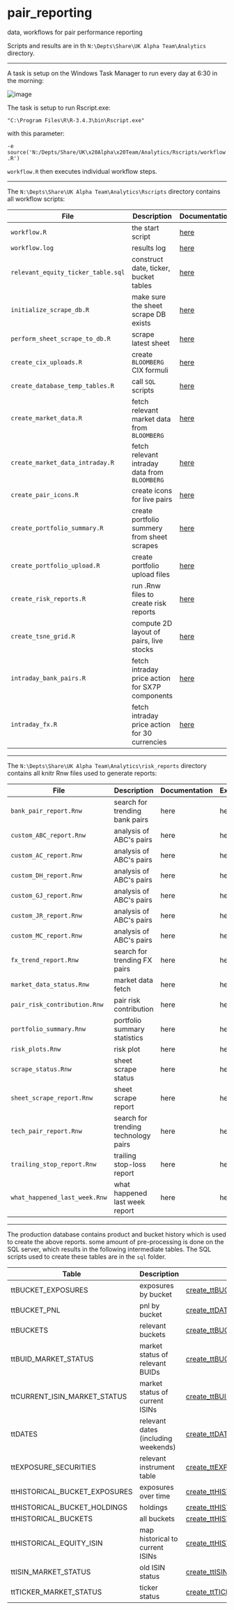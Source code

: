 # pair_reporting
data, workflows for pair performance reporting

Scripts and results are in th ``N:\Depts\Share\UK Alpha Team\Analytics`` directory.

----

A task is setup on the Windows Task Manager to run every day at 6:30 in the morning:

![image](https://user-images.githubusercontent.com/1358190/41651469-8a890876-7478-11e8-9341-8c5563304c76.png)

The task is setup to run Rscript.exe:

``"C:\Program Files\R\R-3.4.3\bin\Rscript.exe"``

with this parameter:

``-e source('N:/Depts/Share/UK\x20Alpha\x20Team/Analytics/Rscripts/workflow.R')``

``workflow.R`` then executes individual workflow steps.

----

The  ``N:\Depts\Share\UK Alpha Team\Analytics\Rscripts`` directory contains 
all workflow scripts:


| File | Description | Documentation |
|----------|----------|----------|
| ``workflow.R`` | the start script  |[here](documentation/workflow.md)|
| ``workflow.log`` | results log |[here](documentation/workflow.md)|
| ``relevant_equity_ticker_table.sql`` | construct date, ticker, bucket tables |[here](documentation/relevant_equity_ticker_table.md)|
| ``initialize_scrape_db.R`` |  make sure the sheet scrape DB exists |[here](documentation/initialize_scrape_db.md)|
| ``perform_sheet_scrape_to_db.R`` |  scrape latest sheet |[here](documentation/perform_sheet_scrape_to_db.md)|
| ``create_cix_uploads.R`` |  create ``BLOOMBERG`` CIX formuli |[here](documentation/create_cix_uploads.md)|
| ``create_database_temp_tables.R`` | call ``SQL`` scripts  |[here](documentation/create_database_temp_tables.md)|
| ``create_market_data.R`` | fetch relevant market data from ``BLOOMBERG`` |[here](documentation/create_market_data.md)|
| ``create_market_data_intraday.R`` | fetch relevant intraday data from ``BLOOMBERG`` |[here](documentation/create_market_data_intraday.md)|
| ``create_pair_icons.R`` | create icons for live pairs |[here](documentation/create_pair_icons.md)|
| ``create_portfolio_summary.R`` | create portfolio summery from sheet scrapes |[here](documentation/create_portfolio_summary.md)|
| ``create_portfolio_upload.R`` | create portfolio upload files |[here](documentation/create_portfolio_upload.md)|
| ``create_risk_reports.R`` |  run .Rnw files to create risk reports |[here](documentation/create_risk_reports.md)|
| ``create_tsne_grid.R`` | compute 2D layout of pairs, live stocks |[here](documentation/create_tsne_grid.md)|
| ``intraday_bank_pairs.R`` |  fetch intraday price action for SX7P components |[here](documentation/intraday_bank_pairs.md)|
| ``intraday_fx.R`` |  fetch intraday price action for 30 currencies |[here](documentation/intraday_fx.md)|


----

The  ``N:\Depts\Share\UK Alpha Team\Analytics\risk_reports`` directory contains 
all knitr Rnw files used to generate reports:

| File | Description | Documentation | Example |
|----------|----------|----------|----------|
| ``bank_pair_report.Rnw`` | search for trending bank pairs | here | here |
| ``custom_ABC_report.Rnw`` | analysis of ABC's pairs | here | here |
| ``custom_AC_report.Rnw`` | analysis of ABC's pairs | here | here |
| ``custom_DH_report.Rnw`` | analysis of ABC's pairs | here | here |
| ``custom_GJ_report.Rnw`` | analysis of ABC's pairs | here | here |
| ``custom_JR_report.Rnw`` | analysis of ABC's pairs | here | here |
| ``custom_MC_report.Rnw`` | analysis of ABC's pairs | here | here |
| ``fx_trend_report.Rnw`` | search for trending FX pairs| here | here |
| ``market_data_status.Rnw`` | market data fetch | here | here |
| ``pair_risk_contribution.Rnw`` | pair risk contribution | here | here |
| ``portfolio_summary.Rnw`` | portfolio summary statistics | here | here |
| ``risk_plots.Rnw`` | risk plot | here | here |
| ``scrape_status.Rnw`` | sheet scrape status | here | here |
| ``sheet_scrape_report.Rnw`` | sheet scrape report | here | here |
| ``tech_pair_report.Rnw``| search for trending technology pairs | here | here |
| ``trailing_stop_report.Rnw``| trailing stop-loss report | here | here |
| ``what_happened_last_week.Rnw``| what happened last week report | here | here |


----

The production database contains product and bucket history which is used to
create the above reports. some amount of pre-processing is done
on the SQL server, which results in the following intermediate tables.
The SQL scripts used to create these tables are in the ``sql`` folder.


| Table                        | Description                         | Script         |
|------------------------------|-------------------------------------|----------------|
|ttBUCKET_EXPOSURES            | exposures by bucket                 | [create_ttBUCKET_EXPOSURES.sql](sql/create_ttBUCKET_EXPOSURES.sql) |
|ttBUCKET_PNL                  | pnl by bucket                       | [create_ttDATES.sql](sql/create_ttDATES.sql) |
|ttBUCKETS                     | relevant buckets                    | [create_ttBUCKET_PNL.sql](sql/create_ttBUCKET_PNL.sql) |
|ttBUID_MARKET_STATUS          | market status of relevant BUIDs     | [create_ttBUCKETS.sql](sql/create_ttBUCKETS.sql) |
|ttCURRENT_ISIN_MARKET_STATUS  | market status of current ISINs      | [create_ttBUID_MARKET_STATUS.sql](sql/create_ttBUID_MARKET_STATUS.sql) |
|ttDATES                       | relevant dates (including weekends) | [create_ttDATES.sql](sql/create_ttDATES.sql) |
|ttEXPOSURE_SECURITIES         | relevant instrument table           | [create_ttEXPOSURE_SECURITIES.sql](sql/create_ttEXPOSURE_SECURITIES.sql) |
|ttHISTORICAL_BUCKET_EXPOSURES | exposures over time                 | [create_ttHISTORICAL_BUCKET_EXPOSURES.sql](sql/create_ttHISTORICAL_BUCKET_EXPOSURES.sql) |
|ttHISTORICAL_BUCKET_HOLDINGS  | holdings                            | [create_ttHISTORICAL_BUCKET_HOLDINGS.sql](sql/create_ttHISTORICAL_BUCKET_HOLDINGS.sql) |
|ttHISTORICAL_BUCKETS          | all buckets                         | [create_ttHISTORICAL_BUCKETS.sql](sql/create_ttHISTORICAL_BUCKETS.sql) |
|ttHISTORICAL_EQUITY_ISIN      | map historical to current ISINs     | [create_ttHISTORICAL_EQUITY_ISIN.sql](sql/create_ttHISTORICAL_EQUITY_ISIN.sql) |
|ttISIN_MARKET_STATUS          | old ISIN status                     | [create_ttISIN_MARKET_STATUS.sql](sql/create_ttISIN_MARKET_STATUS.sql) |
|ttTICKER_MARKET_STATUS        | ticker status                       | [create_ttTICKER_MARKET_STATUS.sql](sql/create_ttTICKER_MARKET_STATUS.sql) |






